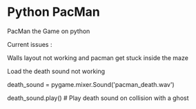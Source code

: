 # Python PacMan

PacMan the Game on python 

Current issues :

Walls layout not working and pacman get stuck inside the maze
 
 Load the death sound not working 
 
 death_sound = pygame.mixer.Sound('pacman_death.wav') 
 
 death_sound.play()  # Play death sound on collision with a ghost

